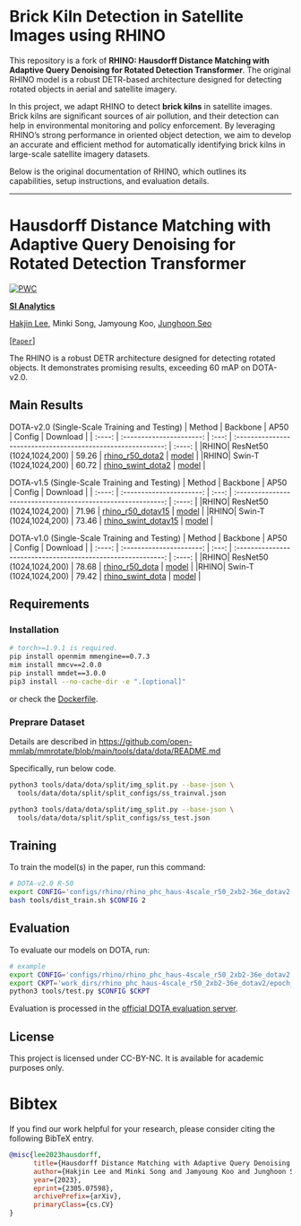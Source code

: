 # Brick Kiln Detection in Satellite Images using RHINO

This repository is a fork of **RHINO: Hausdorff Distance Matching with Adaptive Query Denoising for Rotated Detection Transformer**. The original RHINO model is a robust DETR-based architecture designed for detecting rotated objects in aerial and satellite imagery. 

In this project, we adapt RHINO to detect **brick kilns** in satellite images. Brick kilns are significant sources of air pollution, and their detection can help in environmental monitoring and policy enforcement. By leveraging RHINO’s strong performance in oriented object detection, we aim to develop an accurate and efficient method for automatically identifying brick kilns in large-scale satellite imagery datasets.

Below is the original documentation of RHINO, which outlines its capabilities, setup instructions, and evaluation details.

---


# Hausdorff Distance Matching with Adaptive Query Denoising for Rotated Detection Transformer
[![PWC](https://img.shields.io/endpoint.svg?url=https://paperswithcode.com/badge/rhino-rotated-detr-with-dynamic-denoising-via/oriented-object-detection-on-dota-2-0)](https://paperswithcode.com/sota/oriented-object-detection-on-dota-2-0?p=rhino-rotated-detr-with-dynamic-denoising-via)

**[SI Analytics](https://www.si-analytics.ai/)**

[Hakjin Lee](https://github.com/nijkah), Minki Song, Jamyoung Koo, [Junghoon Seo](https://scholar.google.co.kr/citations?user=9KBQk-YAAAAJ)

[[`Paper`](https://arxiv.org/abs/2305.07598)]

The RHINO is a robust DETR architecture designed for detecting rotated objects. It demonstrates promising results, exceeding 60 mAP on DOTA-v2.0.

## Main Results
DOTA-v2.0 (Single-Scale Training and Testing)
| Method |         Backbone         | AP50  |                            Config                          | Download |
| :----: | :----------------------: | :---: | :----------------------------------------------------------: |  :----: |
|RHINO| ResNet50 (1024,1024,200) | 59.26 |    [rhino_r50_dota2](configs/rhino/rhino_phc_haus-4scale_r50_2xb2-36e_dotav2.py)      |  [model]() |
|RHINO| Swin-T (1024,1024,200) | 60.72 |     [rhino_swint_dota2](configs/rhino/rhino_phc_haus-4scale_swint_2xb2-36e_dotav2.py)      | [model]() |

DOTA-v1.5 (Single-Scale Training and Testing)
| Method |         Backbone         | AP50  |                            Config                          | Download |
| :----: | :----------------------: | :---: | :----------------------------------------------------------: |  :----: |
|RHINO| ResNet50 (1024,1024,200) | 71.96 |    [rhino_r50_dotav15](configs/rhino/rhino_phc_haus-4scale_r50_2xb2-36e_dotav15.py)      |  [model]() |
|RHINO| Swin-T (1024,1024,200) | 73.46 |     [rhino_swint_dotav15](configs/rhino/rhino_phc_haus-4scale_swint_2xb2-36e_dotav15.py)      | [model]() |

DOTA-v1.0 (Single-Scale Training and Testing)
| Method |         Backbone         | AP50  |                            Config                          | Download |
| :----: | :----------------------: | :---: | :----------------------------------------------------------: |  :----: |
|RHINO| ResNet50 (1024,1024,200) | 78.68 |    [rhino_r50_dota](configs/rhino/rhino_phc_haus-4scale_r50_2xb2-36e_dota.py)      |  [model]() |
|RHINO| Swin-T (1024,1024,200) | 79.42 |     [rhino_swint_dota](configs/rhino/rhino_phc_haus-4scale_swint_2xb2-36e_dota.py)      | [model]() |


## Requirements

### Installation
```bash
# torch>=1.9.1 is required.
pip install openmim mmengine==0.7.3
mim install mmcv==2.0.0
pip install mmdet==3.0.0
pip3 install --no-cache-dir -e ".[optional]"
```
or check the [Dockerfile](docker/Dockerfile).


### Preprare Dataset
Details are described in https://github.com/open-mmlab/mmrotate/blob/main/tools/data/dota/README.md

Specifically, run below code.

```bash
python3 tools/data/dota/split/img_split.py --base-json \
  tools/data/dota/split/split_configs/ss_trainval.json

python3 tools/data/dota/split/img_split.py --base-json \
  tools/data/dota/split/split_configs/ss_test.json
```


## Training

To train the model(s) in the paper, run this command:

```bash
# DOTA-v2.0 R-50
export CONFIG='configs/rhino/rhino_phc_haus-4scale_r50_2xb2-36e_dotav2.py'
bash tools/dist_train.sh $CONFIG 2
```

## Evaluation

To evaluate our models on DOTA, run:

```bash
# example
export CONFIG='configs/rhino/rhino_phc_haus-4scale_r50_2xb2-36e_dotav2.py'
export CKPT='work_dirs/rhino_phc_haus-4scale_r50_2xb2-36e_dotav2/epoch_36.pth'
python3 tools/test.py $CONFIG $CKPT
```
Evaluation is processed in the [official DOTA evaluation server](https://captain-whu.github.io/DOTA/evaluation.html).


## License
This project is licensed under CC-BY-NC. It is available for academic purposes only.


# Bibtex
If you find our work helpful for your research, please consider citing the following BibTeX entry.
```bibtex
@misc{lee2023hausdorff,
      title={Hausdorff Distance Matching with Adaptive Query Denoising for Rotated Detection Transformer},
      author={Hakjin Lee and Minki Song and Jamyoung Koo and Junghoon Seo},
      year={2023},
      eprint={2305.07598},
      archivePrefix={arXiv},
      primaryClass={cs.CV}
}
```
